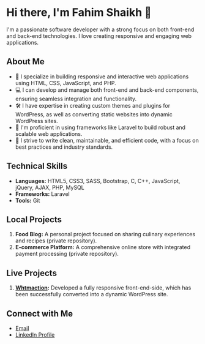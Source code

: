 # Hi there, I'm Fahim Shaikh 👋

I'm a passionate software developer with a strong focus on both front-end and back-end technologies. I love creating responsive and engaging web applications.

## About Me

- 🚀 I specialize in building responsive and interactive web applications using HTML, CSS, JavaScript, and PHP.
- 💻 I can develop and manage both front-end and back-end components, ensuring seamless integration and functionality.
- 🛠️ I have expertise in creating custom themes and plugins for WordPress, as well as converting static websites into dynamic WordPress sites.
- 🎯 I'm proficient in using frameworks like Laravel to build robust and scalable web applications.
- 🌟 I strive to write clean, maintainable, and efficient code, with a focus on best practices and industry standards.

## Technical Skills

- **Languages:** HTML5, CSS3, SASS, Bootstrap, C, C++, JavaScript, jQuery, AJAX, PHP, MySQL
- **Frameworks:** Laravel
- **Tools:** Git

## Local Projects

1. **Food Blog:** A personal project focused on sharing culinary experiences and recipes (private repository).
2. **E-commerce Platform:** A comprehensive online store with integrated payment processing (private repository).

## Live Projects
1. **[Whtmaction](https://whatmaction.com/):** Developed a fully responsive front-end-side, which has been successfully converted into a dynamic WordPress site.

## Connect with Me

- [Email](mailto:fsshaikh2612@gmail.com)
- [LinkedIn Profile](https://www.linkedin.com/in/fs2612)
